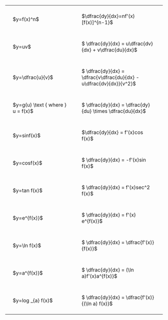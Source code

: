 ---
---

#  
<br>
<style type="text/css">
#T_e9e67 th.col_heading {
  text-align: left;
  font-size: 1em;
}
#T_e9e67 td {
  text-align: left;
  font-size: 1em;
  padding: 1.5em;
}
#T_e9e67_row0_col0, #T_e9e67_row1_col0, #T_e9e67_row2_col0, #T_e9e67_row3_col0, #T_e9e67_row4_col0, #T_e9e67_row5_col0, #T_e9e67_row6_col0, #T_e9e67_row7_col0, #T_e9e67_row8_col0, #T_e9e67_row9_col0, #T_e9e67_row10_col0 {
  width: 300px;
  white-space: pre-wrap;
}
#T_e9e67_row0_col1, #T_e9e67_row1_col1, #T_e9e67_row2_col1, #T_e9e67_row3_col1, #T_e9e67_row4_col1, #T_e9e67_row5_col1, #T_e9e67_row6_col1, #T_e9e67_row7_col1, #T_e9e67_row8_col1, #T_e9e67_row9_col1, #T_e9e67_row10_col1 {
  width: 400px;
  white-space: pre-wrap;
}
</style>
<table id="T_e9e67">
  <thead>
  </thead>
  <tbody>
    <tr>
      <td id="T_e9e67_row0_col0" class="data row0 col0" >$y=f(x)^n$</td>
      <td id="T_e9e67_row0_col1" class="data row0 col1" >$\dfrac{dy}{dx}=nf'(x)[f(x)]^{n-1}$</td>
    </tr>
    <tr>
      <td id="T_e9e67_row1_col0" class="data row1 col0" >$y=uv$</td>
      <td id="T_e9e67_row1_col1" class="data row1 col1" >$ \dfrac{dy}{dx} = u\dfrac{dv}{dx} + v\dfrac{du}{dx}$</td>
    </tr>
    <tr>
      <td id="T_e9e67_row2_col0" class="data row2 col0" >$y=\dfrac{u}{v}$</td>
      <td id="T_e9e67_row2_col1" class="data row2 col1" >$ \dfrac{dy}{dx} = \dfrac{v\dfrac{du}{dx} - u\dfrac{dv}{dx}}{v^2}$</td>
    </tr>
    <tr>
      <td id="T_e9e67_row3_col0" class="data row3 col0" >$y=g(u) \text { where } u = f(x)$</td>
      <td id="T_e9e67_row3_col1" class="data row3 col1" >$ \dfrac{dy}{dx} = \dfrac{dy}{du} \times \dfrac{du}{dx}$</td>
    </tr>
    <tr>
      <td id="T_e9e67_row4_col0" class="data row4 col0" >$y=sinf(x)$</td>
      <td id="T_e9e67_row4_col1" class="data row4 col1" >$\dfrac{dy}{dx} = f'(x)cos f(x)$</td>
    </tr>
    <tr>
      <td id="T_e9e67_row5_col0" class="data row5 col0" >$y=cosf(x)$</td>
      <td id="T_e9e67_row5_col1" class="data row5 col1" >$ \dfrac{dy}{dx} = -f'(x)sin f(x)$</td>
    </tr>
    <tr>
      <td id="T_e9e67_row6_col0" class="data row6 col0" >$y=tan f(x)$</td>
      <td id="T_e9e67_row6_col1" class="data row6 col1" >$ \dfrac{dy}{dx} = f'(x)sec^2 f(x)$</td>
    </tr>
    <tr>
      <td id="T_e9e67_row7_col0" class="data row7 col0" >$y=e^{f(x)}$</td>
      <td id="T_e9e67_row7_col1" class="data row7 col1" >$ \dfrac{dy}{dx} = f'(x) e^{f(x)}$</td>
    </tr>
    <tr>
      <td id="T_e9e67_row8_col0" class="data row8 col0" >$y=\ln f(x)$</td>
      <td id="T_e9e67_row8_col1" class="data row8 col1" >$ \dfrac{dy}{dx} = \dfrac{f'(x)}{f(x)}$</td>
    </tr>
    <tr>
      <td id="T_e9e67_row9_col0" class="data row9 col0" >$y=a^{f(x)}$</td>
      <td id="T_e9e67_row9_col1" class="data row9 col1" >$ \dfrac{dy}{dx} = (\ln a)f'(x)a^{f(x)}$</td>
    </tr>
    <tr>
      <td id="T_e9e67_row10_col0" class="data row10 col0" >$y=log _{a} f(x)$</td>
      <td id="T_e9e67_row10_col1" class="data row10 col1" >$ \dfrac{dy}{dx} = \dfrac{f'(x)}{(\ln a) f(x)}$</td>
    </tr>
  </tbody>
</table>
